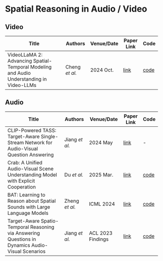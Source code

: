 # Spatial Reasoning in Audio / Video

## Video
| Title                                                                                             | Authors       | Venue/Date       | Paper Link                                   | Code                                         | 
|---------------------------------------------------------------------------------------------------|----------------------------------------------|----------------------------------------------|------------------|------------------|
| VideoLLaMA 2: Advancing Spatial-Temporal Modeling and Audio Understanding in Video-LLMs | Cheng *et al.* | 2024 Oct. | [link](https://arxiv.org/pdf/2406.07476) | [code](https://github.com/DAMO-NLP-SG/VideoLLaMA2) |

## Audio
| Title                                                                                             | Authors       | Venue/Date       | Paper Link                                   | Code                                         | 
|---------------------------------------------------------------------------------------------------|----------------------------------------------|----------------------------------------------|------------------|------------------|
| CLIP-Powered TASS: Target-Aware Single-Stream Network for Audio-Visual Question Answering | Jiang *et al.* | 2024 May | [link]([https://arxiv.org/pdf/2406.07476](https://arxiv.org/pdf/2405.07451)) | - |
| Crab: A Unified Audio-Visual Scene Understanding Model with Explicit Cooperation | Du *et al.* | 2025 Mar. | [link](https://arxiv.org/pdf/2503.13068) | [code](https://github.com/GeWu-Lab/Crab) | 
| BAT: Learning to Reason about Spatial Sounds with Large Language Models | Zheng *et al.* | ICML 2024 | [link](https://arxiv.org/pdf/2402.01591) | [code](https://github.com/zszheng147/Spatial-AST) |
| Target-Aware Spatio-Temporal Reasoning via Answering Questions in Dynamics Audio-Visual Scenarios | Jiang *et al.* | ACL 2023 Findings | [link]() | [code](https://arxiv.org/pdf/2305.12397) | - | 
